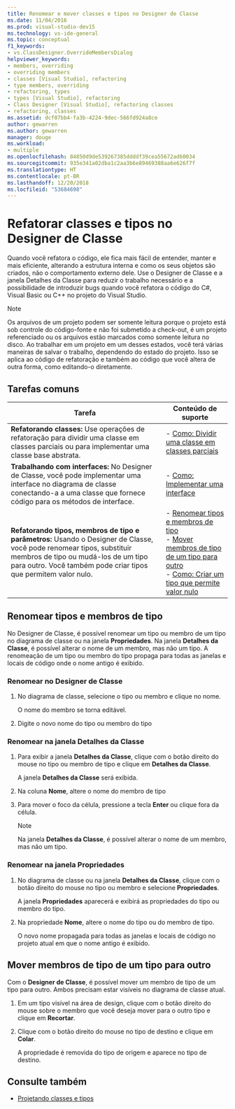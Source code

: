 ```yaml
---
title: Renomear e mover classes e tipos no Designer de Classe
ms.date: 11/04/2016
ms.prod: visual-studio-dev15
ms.technology: vs-ide-general
ms.topic: conceptual
f1_keywords:
- vs.ClassDesigner.OverrideMembersDialog
helpviewer_keywords:
- members, overriding
- overriding members
- classes [Visual Studio], refactoring
- type members, overriding
- refactoring, types
- types [Visual Studio], refactoring
- Class Designer [Visual Studio], refactoring classes
- refactoring, classes
ms.assetid: dcf07bb4-fa3b-4224-9dec-566fd924a8ce
author: gewarren
ms.author: gewarren
manager: douge
ms.workload:
- multiple
ms.openlocfilehash: 84850d9de539267385ddddf39cea55672ad60034
ms.sourcegitcommit: 935e341a02dba1c2aa3b6e89469388aa6e626f7f
ms.translationtype: HT
ms.contentlocale: pt-BR
ms.lasthandoff: 12/20/2018
ms.locfileid: "53684698"
---
```

# <a name="refactor-classes-and-types-in-class-designer"></a>Refatorar classes e tipos no Designer de Classe

Quando você refatora o código, ele fica mais fácil de entender, manter e mais eficiente, alterando a estrutura interna e como os seus objetos são criados, não o comportamento externo dele. Use o Designer de Classe e a janela Detalhes da Classe para reduzir o trabalho necessário e a possibilidade de introduzir bugs quando você refatora o código do C#, Visual Basic ou C++ no projeto do Visual Studio.

> [!NOTE]
> Os arquivos de um projeto podem ser somente leitura porque o projeto está sob controle do código-fonte e não foi submetido a check-out, é um projeto referenciado ou os arquivos estão marcados como somente leitura no disco. Ao trabalhar em um projeto em um desses estados, você terá várias maneiras de salvar o trabalho, dependendo do estado do projeto. Isso se aplica ao código de refatoração e também ao código que você altera de outra forma, como editando-o diretamente.

## <a name="common-tasks"></a>Tarefas comuns

|Tarefa|Conteúdo de suporte|
|----------| - |
|**Refatorando classes:** Use operações de refatoração para dividir uma classe em classes parciais ou para implementar uma classe base abstrata.|-   [Como: Dividir uma classe em classes parciais](how-to-split-a-class-into-partial-classes.md)|
|**Trabalhando com interfaces:** No Designer de Classe, você pode implementar uma interface no diagrama de classe conectando-a a uma classe que fornece código para os métodos de interface.|-   [Como: Implementar uma interface](how-to-implement-an-interface.md)|
|**Refatorando tipos, membros de tipo e parâmetros:** Usando o Designer de Classe, você pode renomear tipos, substituir membros de tipo ou mudá-los de um tipo para outro. Você também pode criar tipos que permitem valor nulo.|-   [Renomear tipos e membros de tipo](#rename-types-and-type-members)<br />-   [Mover membros de tipo de um tipo para outro](#move-type-members-from-one-type-to-another)<br />-   [Como: Criar um tipo que permite valor nulo](how-to-create-a-nullable-type.md)|

## <a name="rename-types-and-type-members"></a>Renomear tipos e membros de tipo

No Designer de Classe, é possível renomear um tipo ou membro de um tipo no diagrama de classe ou na janela **Propriedades**. Na janela **Detalhes da Classe**, é possível alterar o nome de um membro, mas não um tipo. A renomeação de um tipo ou membro do tipo propaga para todas as janelas e locais de código onde o nome antigo é exibido.

### <a name="rename-in-the-class-designer"></a>Renomear no Designer de Classe

1. No diagrama de classe, selecione o tipo ou membro e clique no nome.

     O nome do membro se torna editável.

2. Digite o novo nome do tipo ou membro do tipo

### <a name="rename-in-the-class-details-window"></a>Renomear na janela Detalhes da Classe

1. Para exibir a janela **Detalhes da Classe**, clique com o botão direito do mouse no tipo ou membro de tipo e clique em **Detalhes da Classe**.

     A janela **Detalhes da Classe** será exibida.

2. Na coluna **Nome**, altere o nome do membro de tipo

3. Para mover o foco da célula, pressione a tecla **Enter** ou clique fora da célula.

    > [!NOTE]
    > Na janela **Detalhes da Classe**, é possível alterar o nome de um membro, mas não um tipo.

### <a name="rename-in-the-properties-window"></a>Renomear na janela Propriedades

1. No diagrama de classe ou na janela **Detalhes da Classe**, clique com o botão direito do mouse no tipo ou membro e selecione **Propriedades**.

     A janela **Propriedades** aparecerá e exibirá as propriedades do tipo ou membro do tipo.

2. Na propriedade **Nome**, altere o nome do tipo ou do membro de tipo.

     O novo nome propagada para todas as janelas e locais de código no projeto atual em que o nome antigo é exibido.

## <a name="move-type-members-from-one-type-to-another"></a>Mover membros de tipo de um tipo para outro

Com o **Designer de Classe**, é possível mover um membro de tipo de um tipo para outro. Ambos precisam estar visíveis no diagrama de classe atual.

1. Em um tipo visível na área de design, clique com o botão direito do mouse sobre o membro que você deseja mover para o outro tipo e clique em **Recortar**.

2. Clique com o botão direito do mouse no tipo de destino e clique em **Colar**.

     A propriedade é removida do tipo de origem e aparece no tipo de destino.

## <a name="see-also"></a>Consulte também

- [Projetando classes e tipos](designing-and-viewing-classes-and-types.md)